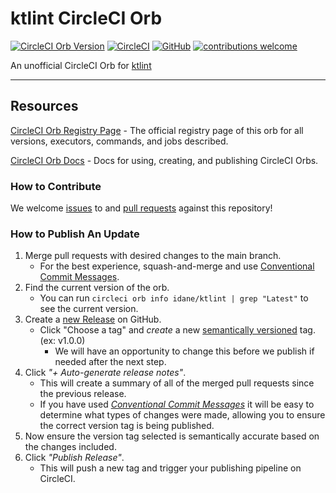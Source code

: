 # ktlint CircleCI Orb

[![CircleCI Orb Version](https://badges.circleci.com/orbs/idanelh/ktlint.svg)](https://circleci.com/orbs/registry/orb/idanelh/ktlint)
[![CircleCI](https://img.shields.io/circleci/build/github/Idane/ktlint-orb/master)](https://circleci.com/gh/Idane/ktlint-orb/tree/master)
[![GitHub](https://img.shields.io/github/license/idane/ktlint-orb)](https://github.com/idane/ktlint-orb/blob/master/LICENSE)
[![contributions welcome](https://img.shields.io/badge/contributions-welcome-brightgreen.svg)](https://github.com/idane/ktlint-orb/issues)

An unofficial CircleCI Orb for [ktlint](https://ktlint.github.io/)

---

## Resources

[CircleCI Orb Registry Page](https://circleci.com/orbs/registry/orb/idanelh/ktlint) - The official registry page of this orb for all versions, executors, commands, and jobs described.

[CircleCI Orb Docs](https://circleci.com/docs/2.0/orb-intro/#section=configuration) - Docs for using, creating, and publishing CircleCI Orbs.

### How to Contribute

We welcome [issues](https://github.com/idane/ktlint-orb/issues) to and [pull requests](https://github.com/idane/ktlint-orb/pulls) against this repository!

### How to Publish An Update

1. Merge pull requests with desired changes to the main branch.
   - For the best experience, squash-and-merge and use [Conventional Commit Messages](https://conventionalcommits.org/).
2. Find the current version of the orb.
   - You can run `circleci orb info idane/ktlint | grep "Latest"` to see the current version.
3. Create a [new Release](https://github.com/idane/ktlint-orb/releases/new) on GitHub.
   - Click "Choose a tag" and _create_ a new [semantically versioned](http://semver.org/) tag. (ex: v1.0.0)
     - We will have an opportunity to change this before we publish if needed after the next step.
4. Click _"+ Auto-generate release notes"_.
   - This will create a summary of all of the merged pull requests since the previous release.
   - If you have used _[Conventional Commit Messages](https://conventionalcommits.org/)_ it will be easy to determine what types of changes were made, allowing you to ensure the correct version tag is being published.
5. Now ensure the version tag selected is semantically accurate based on the changes included.
6. Click _"Publish Release"_.
   - This will push a new tag and trigger your publishing pipeline on CircleCI.
